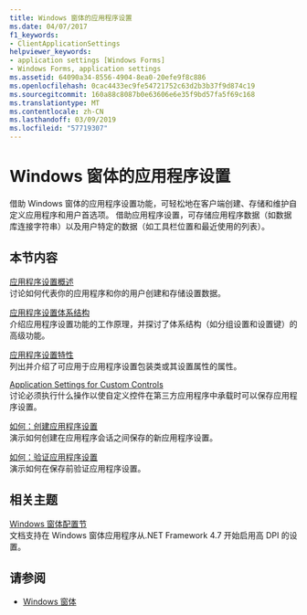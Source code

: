 ```yaml
---
title: Windows 窗体的应用程序设置
ms.date: 04/07/2017
f1_keywords:
- ClientApplicationSettings
helpviewer_keywords:
- application settings [Windows Forms]
- Windows Forms, application settings
ms.assetid: 64090a34-8556-4904-8ea0-20efe9f8c886
ms.openlocfilehash: 0cac4433ec9fe54721752c63d2b3b37f9d874c19
ms.sourcegitcommit: 160a88c8087b0e63606e6e35f9bd57fa5f69c168
ms.translationtype: MT
ms.contentlocale: zh-CN
ms.lasthandoff: 03/09/2019
ms.locfileid: "57719307"
---
```

# <a name="application-settings-for-windows-forms"></a>Windows 窗体的应用程序设置
借助 Windows 窗体的应用程序设置功能，可轻松地在客户端创建、存储和维护自定义应用程序和用户首选项。 借助应用程序设置，可存储应用程序数据（如数据库连接字符串）以及用户特定的数据（如工具栏位置和最近使用的列表）。  
  
## <a name="in-this-section"></a>本节内容  
 [应用程序设置概述](~/docs/framework/winforms/advanced/application-settings-overview.md)  
 讨论如何代表你的应用程序和你的用户创建和存储设置数据。  
  
 [应用程序设置体系结构](~/docs/framework/winforms/advanced/application-settings-architecture.md)  
 介绍应用程序设置功能的工作原理，并探讨了体系结构（如分组设置和设置键）的高级功能。  
  
 [应用程序设置特性](~/docs/framework/winforms/advanced/application-settings-attributes.md)  
 列出并介绍了可应用于应用程序设置包装类或其设置属性的属性。  
  
 [Application Settings for Custom Controls](~/docs/framework/winforms/advanced/application-settings-for-custom-controls.md)  
 讨论必须执行什么操作以使自定义控件在第三方应用程序中承载时可以保存应用程序设置。  
  
 [如何：创建应用程序设置](~/docs/framework/winforms/advanced/how-to-create-application-settings.md)  
 演示如何创建在应用程序会话之间保存的新应用程序设置。  
  
 [如何：验证应用程序设置](~/docs/framework/winforms/advanced/how-to-validate-application-settings.md)  
 演示如何在保存前验证应用程序设置。  
  
## <a name="related-topics"></a>相关主题

[Windows 窗体配置节](../../configure-apps/file-schema/winforms/index.md)    
文档支持在 Windows 窗体应用程序从.NET Framework 4.7 开始启用高 DPI 的设置。

## <a name="see-also"></a>请参阅

- [Windows 窗体](../index.md)
